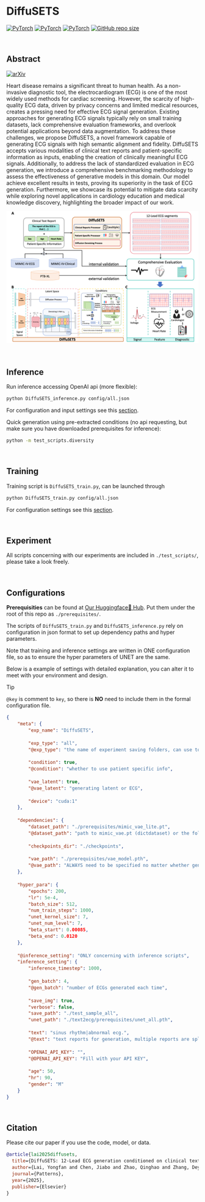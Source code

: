 # DiffuSETS

[![PyTorch](https://img.shields.io/badge/HuggingFace-Model-FFD21E?logo=huggingface)](https://huggingface.co/Laiyf/DiffuSETS)
[![PyTorch](https://img.shields.io/badge/Python-3.11%2B-3776AB?logo=python)](https://pytorch.org)
[![PyTorch](https://img.shields.io/badge/PyTorch-2.6%2B-EE4C2C?logo=pytorch)](https://pytorch.org)
[![GitHub repo size](https://img.shields.io/github/repo-size/tuhlnaa/DiffuSETS_Exp-Extended?label=Repo%20size)](https://github.com/tuhlnaa/DiffuSETS_Exp-Extended)

<br>

## Abstract

[![arXiv](https://img.shields.io/badge/arXiv-2501.05932-B31B1B?logo=arxiv)](https://arxiv.org/abs/2501.05932)

Heart disease remains a significant threat to human health. As a non-invasive diagnostic tool, the electrocardiogram (ECG) is one of the most widely used methods for cardiac screening. However, the scarcity of high-quality ECG data, driven by privacy concerns and limited medical resources, creates a pressing need for effective ECG signal generation. Existing approaches for generating ECG signals typically rely on small training datasets, lack comprehensive evaluation frameworks, and overlook potential applications beyond data augmentation. To address these challenges, we propose DiffuSETS, a novel framework capable of generating ECG signals with high semantic alignment and fidelity. DiffuSETS accepts various modalities of clinical text reports and patient-specific information as inputs, enabling the creation of clinically meaningful ECG signals. Additionally, to address the lack of standardized evaluation in ECG generation, we introduce a comprehensive benchmarking methodology to assess the effectiveness of generative models in this domain. Our model achieve excellent results in tests, proving its superiority in the task of ECG generation. Furthermore, we showcase its potential to mitigate data scarcity while exploring novel applications in cardiology education and medical knowledge discovery, highlighting the broader impact of our work.

<p align="center">
    <img width="1000" alt="image" src="https://raw.githubusercontent.com/tuhlnaa/DiffuSETS_Exp-Extended/refs/heads/master/assets/Figure_1.png">
</p>

<br>

## Inference

Run inference accessing OpenAI api (more flexible):
```sh
python DiffuSETS_inference.py config/all.json
```

For configuration and input settings see this [section](#configurations).

Quick generation using pre-extracted conditions (no api requesting, but make sure you have downloaded prerequisites for inference):
```sh
python -m test_scripts.diversity
```

<br>

## Training

Training script is `DiffuSETS_train.py`, can be launched through 

```sh
python DiffuSETS_train.py config/all.json
```

For configuration settings see this [section](#configurations).

<br>

## Experiment

All scripts concerning with our experiments are included in `./test_scripts/`, please take a look freely.

<br>

## Configurations

**Prerequisities** can be found at [Our Huggingface🤗 Hub](https://huggingface.co/Laiyf/DiffuSETS). Put them under the root of this repo as `./prerequisites/`.

The scripts of `DiffuSETS_train.py` and `DiffuSETS_inference.py` rely on configuration in json format to set up dependency paths and hyper parameters. 

Note that training and inference settings are written in ONE configuration file, so as to ensure the hyper parameters of UNET are the same.

Below is a example of settings with detailed explanation, you can alter it to meet with your environment and design. 

> [!TIP]
> `@key` is comment to `key`, so there is **NO** need to include them in the formal configuration file.

```json
{ 
    "meta": {
        "exp_name": "DiffuSETS", 

        "exp_type": "all", 
        "@exp_type": "the name of experiment saving folders, can use to indicating the model type", 
        
        "condition": true, 
        "@condition": "whether to use patient specific info",

        "vae_latent": true, 
        "@vae_latent": "generating latent or ECG", 

        "device": "cuda:1" 
    }, 

    "dependencies": { 
        "dataset_path": "./prerequisites/mimic_vae_lite.pt", 
        "@dataset_path": "path to mimic_vae.pt (dictdataset) or the folder contains vae latents", 

        "checkpoints_dir": "./checkpoints", 

        "vae_path": "./prerequisites/vae_model.pth", 
        "@vae_path": "ALWAYS need to be specified no matter whether generating latent or not", 
    },

    "hyper_para": {
        "epochs": 200, 
        "lr": 5e-4, 
        "batch_size": 512, 
        "num_train_steps": 1000, 
        "unet_kernel_size": 7, 
        "unet_num_level": 7, 
        "beta_start": 0.00085, 
        "beta_end": 0.0120
    }, 

    "@inference_setting": "ONLY concerning with inference scripts", 
    "inference_setting": {
        "inference_timestep": 1000, 

        "gen_batch": 4, 
        "@gen_batch": "number of ECGs generated each time", 

        "save_img": true, 
        "verbose": false,
        "save_path": "./test_sample_all", 
        "unet_path": "./text2ecg/prerequisites/unet_all.pth", 

        "text": "sinus rhythm|abnormal ecg.", 
        "@text": "text reports for generation, multiple reports are split by '|' ", 

        "OPENAI_API_KEY": "",  
        "@OPENAI_API_KEY": "Fill with your API KEY", 

        "age": 50, 
        "hr": 90, 
        "gender": "M"
    }
}
```

<br>

## Citation

Please cite our paper if you use the code, model, or data.

```bibtex
@article{lai2025diffusets,
  title={DiffuSETS: 12-Lead ECG generation conditioned on clinical text reports and patient-specific information},
  author={Lai, Yongfan and Chen, Jiabo and Zhao, Qinghao and Zhang, Deyun and Wang, Yue and Geng, Shijia and Li, Hongyan and Hong, Shenda},
  journal={Patterns},
  year={2025},
  publisher={Elsevier}
}
```
